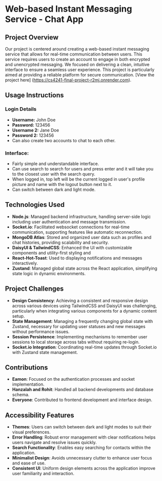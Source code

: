 # Web-based Instant Messaging Service - Chat App

## Project Overview
Our project is centered around creating a web-based instant messaging service that allows for real-time communication between users. This service requires users to create an account to engage in both encrypted and unencrypted messaging. We focused on delivering a clean, intuitive interface to ensure a seamless user experience. This project is particularly aimed at providing a reliable platform for secure communication. [View the project here] (https://cs4241-final-project-r2mj.onrender.com).

## Usage Instructions
### Login Details
- **Username:** John Doe
- **Password:** 123456
- **Username 2:** Jane Doe
- **Password 2:** 123456
- Can also create two accounts to chat to each other.

### Interface:
- Fairly simple and understandable interface.
- Can use search to search for users and press enter and it will take you to the closest user with the search query.
- When logged in, top left will be the current logged in user's profile picture and name with the logout button next to it.
- Can switch between dark and light mode.

## Technologies Used
- **Node.js**: Managed backend infrastructure, handling server-side logic including user authentication and message transmission.
- **Socket.io**: Facilitated websocket connections for real-time communication, supporting features like automatic reconnection.
- **MongoDB Atlas**: Stored and organized user data such as profiles and chat histories, providing scalability and security.
- **DaisyUI & TailwindCSS**: Enhanced the UI with customizable components and utility-first styling and 
- **React-Hot-Toast**: Used to displaying notifications and messages interactively.
- **Zustand**: Managed global state across the React application, simplifying state logic in dynamic environments.

## Project Challenges
- **Design Consistency**: Achieving a consistent and responsive design across various devices using TailwindCSS and DaisyUI was challenging, particularly when integrating various components for a dynamic content setup.
- **State Management**: Managing a frequently changing global state with Zustand, necessary for updating user statuses and new messages without performance issues.
- **Session Persistence**: Implementing mechanisms to remember user sessions to local storage across tabs without requiring re-login.
- **Socket.io Integration**: Coordinating real-time updates through Socket.io with Zustand state management.

## Contributions
- **Eamon**: Focused on the authentication processes and socket implementation.
- **Hanzalah and Rohit**: Handled all backend developments and database schema.
- **Everyone**: Contributed to frontend development and interface design.

## Accessibility Features
- **Themes**: Users can switch between dark and light modes to suit their visual preferences.
- **Error Handling**: Robust error management with clear notifications helps users navigate and resolve issues quickly.
- **Search Functionality**: Enables easy searching for contacts within the application.
- **Minimalist Design**: Avoids unnecessary clutter to enhance user focus and ease of use.
- **Consistent UI**: Uniform design elements across the application improve user familiarity and interaction.

